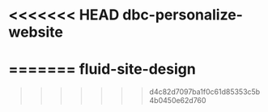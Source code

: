<<<<<<< HEAD
dbc-personalize-website
=======================
=======
fluid-site-design
=================
>>>>>>> d4c82d7097ba1f0c61d85353c5b4b0450e62d760
